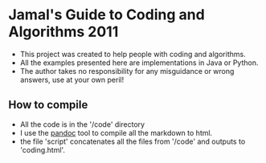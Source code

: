 # Jamal's Guide to Coding and Algorithms 2011

- This project was created to help people with coding and algorithms.
- All the examples presented here are implementations in Java or Python. 
- The author takes no responsibility for any misguidance or wrong answers, use at your own peril!

## How to compile

- All the code is in the '/code' directory
- I use the [pandoc](http://johnmacfarlane.net/pandoc/) tool to compile all the markdown to html.
- the file 'script' concatenates all the files from '/code' and outputs to 'coding.html'.

